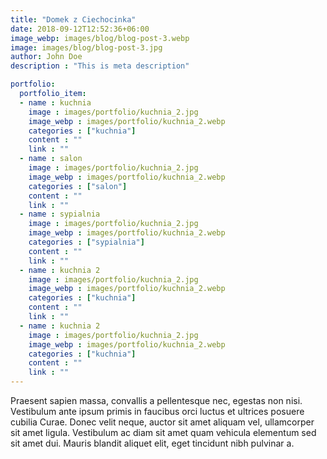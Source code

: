 ```yaml
---
title: "Domek z Ciechocinka"
date: 2018-09-12T12:52:36+06:00
image_webp: images/blog/blog-post-3.webp
image: images/blog/blog-post-3.jpg
author: John Doe
description : "This is meta description"

portfolio:
  portfolio_item:
  - name : kuchnia
    image : images/portfolio/kuchnia_2.jpg
    image_webp : images/portfolio/kuchnia_2.webp
    categories : ["kuchnia"]
    content : ""
    link : ""
  - name : salon
    image : images/portfolio/kuchnia_2.jpg
    image_webp : images/portfolio/kuchnia_2.webp
    categories : ["salon"]
    content : ""
    link : ""
  - name : sypialnia
    image : images/portfolio/kuchnia_2.jpg
    image_webp : images/portfolio/kuchnia_2.webp
    categories : ["sypialnia"]
    content : ""
    link : ""
  - name : kuchnia 2
    image : images/portfolio/kuchnia_2.jpg
    image_webp : images/portfolio/kuchnia_2.webp
    categories : ["kuchnia"]
    content : ""
    link : ""
  - name : kuchnia 2
    image : images/portfolio/kuchnia_2.jpg
    image_webp : images/portfolio/kuchnia_2.webp
    categories : ["kuchnia"]
    content : ""
    link : ""
---
```


Praesent sapien massa, convallis a pellentesque nec, egestas non nisi. Vestibulum ante ipsum primis in faucibus orci luctus et ultrices posuere cubilia Curae. Donec velit neque, auctor sit amet aliquam vel, ullamcorper sit amet ligula. Vestibulum ac diam sit amet quam vehicula elementum sed sit amet dui. Mauris blandit aliquet elit, eget tincidunt nibh pulvinar a.


